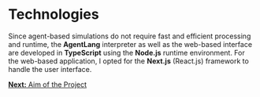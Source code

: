 # Technologies

Since agent-based simulations do not require fast and efficient processing and runtime, the **AgentLang** interpreter as well as the web-based interface are developed in **TypeScript** using the **Node.js** runtime environment. For the web-based application, I opted for the **Next.js** (React.js) framework to handle the user interface.

[**Next:** Aim of the Project](/documentation/software-specification/aim-of-the-project)